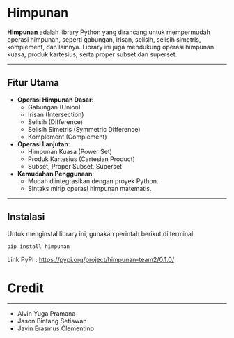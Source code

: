 # Himpunan

**Himpunan** adalah library Python yang dirancang untuk mempermudah operasi himpunan, seperti gabungan, irisan, selisih, selisih simetris, komplement, dan lainnya. Library ini juga mendukung operasi himpunan kuasa, produk kartesius, serta proper subset dan superset.

---

## Fitur Utama

- **Operasi Himpunan Dasar**:
  - Gabungan (Union)
  - Irisan (Intersection)
  - Selisih (Difference)
  - Selisih Simetris (Symmetric Difference)
  - Komplement (Complement)
- **Operasi Lanjutan**:
  - Himpunan Kuasa (Power Set)
  - Produk Kartesius (Cartesian Product)
  - Subset, Proper Subset, Superset
- **Kemudahan Penggunaan**:
  - Mudah diintegrasikan dengan proyek Python.
  - Sintaks mirip operasi himpunan matematis.

---

## Instalasi

Untuk menginstal library ini, gunakan perintah berikut di terminal:

```bash
pip install himpunan
```
Link PyPI : https://pypi.org/project/himpunan-team2/0.1.0/

# Credit
---
- Alvin Yuga Pramana
- Jason Bintang Setiawan
- Javin Erasmus Clementino
